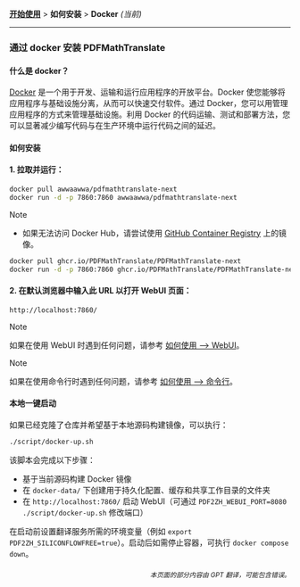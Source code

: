 [**开始使用**](./getting-started.md) > **如何安装** > **Docker** _(当前)_

---

### 通过 docker 安装 PDFMathTranslate

#### 什么是 docker？

[Docker](https://docs.docker.com/get-started/docker-overview/) 是一个用于开发、运输和运行应用程序的开放平台。Docker 使您能够将应用程序与基础设施分离，从而可以快速交付软件。通过 Docker，您可以用管理应用程序的方式来管理基础设施。利用 Docker 的代码运输、测试和部署方法，您可以显著减少编写代码与在生产环境中运行代码之间的延迟。

#### 如何安装

<h4>1. 拉取并运行：</h4>

```bash
docker pull awwaawwa/pdfmathtranslate-next
docker run -d -p 7860:7860 awwaawwa/pdfmathtranslate-next
```

> [!NOTE]
> 
> - 如果无法访问 Docker Hub，请尝试使用 [GitHub Container Registry](https://github.com/PDFMathTranslate/PDFMathTranslate-next/pkgs/container/pdfmathtranslate) 上的镜像。
> 
> ```bash
> docker pull ghcr.io/PDFMathTranslate/PDFMathTranslate-next
> docker run -d -p 7860:7860 ghcr.io/PDFMathTranslate/PDFMathTranslate-next
> ```

<h4>2. 在默认浏览器中输入此 URL 以打开 WebUI 页面：</h4>

```
http://localhost:7860/
```

> [!NOTE]
> 如果在使用 WebUI 时遇到任何问题，请参考 [如何使用 --> WebUI](./USAGE_webui.md)。

> [!NOTE]
> 如果在使用命令行时遇到任何问题，请参考 [如何使用 --> 命令行](./USAGE_commandline.md)。

#### 本地一键启动

如果已经克隆了仓库并希望基于本地源码构建镜像，可以执行：

```bash
./script/docker-up.sh
```

该脚本会完成以下步骤：

- 基于当前源码构建 Docker 镜像
- 在 `docker-data/` 下创建用于持久化配置、缓存和共享工作目录的文件夹
- 在 `http://localhost:7860/` 启动 WebUI（可通过 `PDF2ZH_WEBUI_PORT=8080 ./script/docker-up.sh` 修改端口）

在启动前设置翻译服务所需的环境变量（例如 `export PDF2ZH_SILICONFLOWFREE=true`）。启动后如需停止容器，可执行 `docker compose down`。
<!-- 
#### For docker deployment on cloud service:

<div>
<a href="https://www.heroku.com/deploy?template=https://github.com/PDFMathTranslate/PDFMathTranslate-next">
  <img src="https://www.herokucdn.com/deploy/button.svg" alt="Deploy" height="26"></a>
<a href="https://render.com/deploy">
  <img src="https://render.com/images/deploy-to-render-button.svg" alt="Deploy to Koyeb" height="26"></a>
<a href="https://zeabur.com/templates/5FQIGX?referralCode=reycn">
  <img src="https://zeabur.com/button.svg" alt="Deploy on Zeabur" height="26"></a>
<a href="https://app.koyeb.com/deploy?type=git&builder=buildpack&repository=github.com/PDFMathTranslate/PDFMathTranslate-next&branch=main&name=pdf-math-translate">
  <img src="https://www.koyeb.com/static/images/deploy/button.svg" alt="Deploy to Koyeb" height="26"></a>
</div>

-->

<div align="right"> 
<h6><small>本页面的部分内容由 GPT 翻译，可能包含错误。</small></h6>
